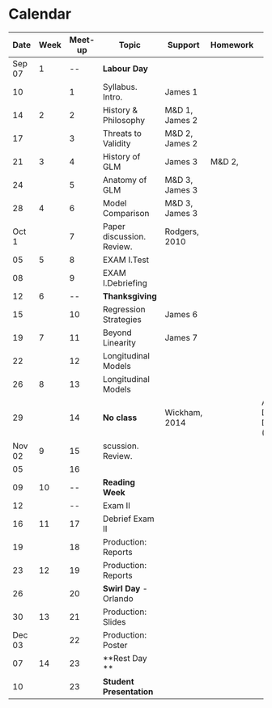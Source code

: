 # Calendar 


Date   |Week|Meet-up | Topic  | Support | Homework | Practice
-------|----|------|---------|---------|--------------------|---|      
Sep 07 |1 |--| **Labour Day**          |  |  |  |  
10     |	|1 |Syllabus. Intro.         |James 1  |  |  |   
14     |2 |2 |History & Philosophy     |M&D 1, James 2  |  |  |   
17     |	|3 |Threats to Validity      |M&D 2, James 2  |  |  |   
21     |3	|4 |History of GLM|James 3   |M&D 2,   |  |   
24     |	|5 |Anatomy of GLM           |M&D 3, James 3  |  |  |   
28     |4	|6 |Model Comparison         |M&D 3, James 3  |  |  |       	
Oct 1  |	|7 |Paper discussion. Review.|Rodgers, 2010  |  |  |   
05     |5	|8 |EXAM I.Test              |  |  | |     
08     |	|9 |EXAM I.Debriefing        |  |  | |     	
12     |6	|--| **Thanksgiving**        |  |  | |    
15     |	|10| Regression Strategies   | James 6  |  |  |
19     |7 |11| Beyond Linearity        | James 7  |  |  |   
22     |	|12| Longitudinal Models     |  |  |  |    
26     |8	|13| Longitudinal Models     |  |  |  | 
29     |	|14| **No class**            | Wickham, 2014  |  | Academic Drop Deadline (Oct 31)  | 
Nov 02 |9	|15| scussion. Review.       |  |  |  |      	
05     |	|16| |  |  |  |   
09     |10|--| **Reading Week**  |  |  |  |   
12     |	|--| Exam II |  |  |  |   
16     |11|17| Debrief Exam II |  |  |  |   
19     |	|18| Production: Reports |  |  |  |   
23     |12|19| Production: Reports |  |  |  |   
26     |	|20|  **Swirl Day** - Orlando |  |  |  |   
30     |13|21| Production: Slides |  |  |  |   
Dec 03 |	|22| Production: Poster |  |  |  |   
07     |14|23| **Rest Day **  |  |  |  |   
10     |  |23| **Student Presentation**  |  |  |  |   
